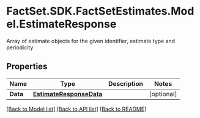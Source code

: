 # FactSet.SDK.FactSetEstimates.Model.EstimateResponse
Array of estimate objects for the given identifier, estimate type and periodicity

## Properties

Name | Type | Description | Notes
------------ | ------------- | ------------- | -------------
**Data** | [**EstimateResponseData**](EstimateResponseData.md) |  | [optional] 

[[Back to Model list]](../README.md#documentation-for-models) [[Back to API list]](../README.md#documentation-for-api-endpoints) [[Back to README]](../README.md)

